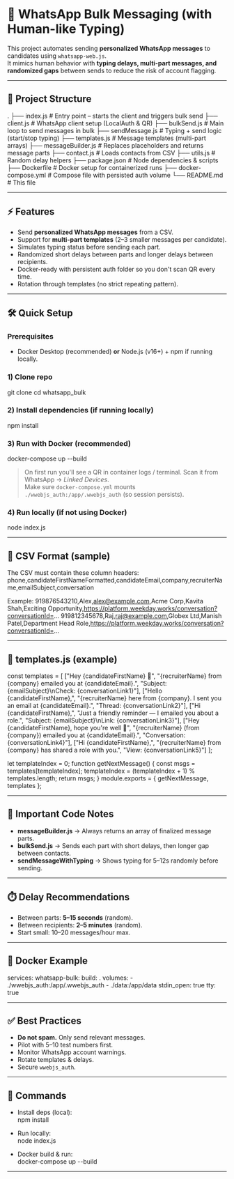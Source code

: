 # 📱 WhatsApp Bulk Messaging (with Human-like Typing)

This project automates sending **personalized WhatsApp messages** to candidates using `whatsapp-web.js`.  
It mimics human behavior with **typing delays, multi-part messages, and randomized gaps** between sends to reduce the risk of account flagging.

---

## 📂 Project Structure
.
├── index.js             # Entry point – starts the client and triggers bulk send
├── client.js            # WhatsApp client setup (LocalAuth & QR)
├── bulkSend.js          # Main loop to send messages in bulk
├── sendMessage.js       # Typing + send logic (start/stop typing)
├── templates.js         # Message templates (multi-part arrays)
├── messageBuilder.js    # Replaces placeholders and returns message parts
├── contact.js           # Loads contacts from CSV
├── utils.js             # Random delay helpers
├── package.json         # Node dependencies & scripts
├── Dockerfile           # Docker setup for containerized runs
├── docker-compose.yml   # Compose file with persisted auth volume
└── README.md            # This file

---

## ⚡ Features
- Send **personalized WhatsApp messages** from a CSV.  
- Support for **multi-part templates** (2–3 smaller messages per candidate).  
- Simulates typing status before sending each part.  
- Randomized short delays between parts and longer delays between recipients.  
- Docker-ready with persistent auth folder so you don't scan QR every time.  
- Rotation through templates (no strict repeating pattern).

---

## 🛠️ Quick Setup

### Prerequisites
- Docker Desktop (recommended) **or** Node.js (v16+) + npm if running locally.

### 1) Clone repo
git clone <your-repo-url>
cd whatsapp_bulk

### 2) Install dependencies (if running locally)
npm install

### 3) Run with Docker (recommended)
docker-compose up --build

> On first run you'll see a QR in container logs / terminal. Scan it from WhatsApp → *Linked Devices*.  
> Make sure `docker-compose.yml` mounts `./wwebjs_auth:/app/.wwebjs_auth` (so session persists).

### 4) Run locally (if not using Docker)
node index.js

---

## 📑 CSV Format (sample)
The CSV must contain these column headers:
phone,candidateFirstNameFormatted,candidateEmail,company,recruiterName,emailSubject,conversation

Example:
919876543210,Alex,alex@example.com,Acme Corp,Kavita Shah,Exciting Opportunity,https://platform.weekday.works/conversation?conversationId=...
919812345678,Raj,raj@example.com,Globex Ltd,Manish Patel,Department Head Role,https://platform.weekday.works/conversation?conversationId=...

---

## 📄 templates.js (example)
const templates = [
  ["Hey {candidateFirstName} 🙂", "{recruiterName} from {company} emailed you at {candidateEmail}.", "Subject: {emailSubject}\nCheck: {conversationLink1}"],
  ["Hello {candidateFirstName},", "{recruiterName} here from {company}. I sent you an email at {candidateEmail}.", "Thread: {conversationLink2}"],
  ["Hi {candidateFirstName},", "Just a friendly reminder — I emailed you about a role.", "Subject: {emailSubject}\nLink: {conversationLink3}"],
  ["Hey {candidateFirstName}, hope you're well 👋", "{recruiterName} (from {company}) emailed you at {candidateEmail}.", "Conversation: {conversationLink4}"],
  ["Hi {candidateFirstName},", "{recruiterName} from {company} has shared a role with you.", "View: {conversationLink5}"]
];

let templateIndex = 0;
function getNextMessage() {
  const msgs = templates[templateIndex];
  templateIndex = (templateIndex + 1) % templates.length;
  return msgs;
}
module.exports = { getNextMessage, templates };

---

## 🔧 Important Code Notes
- **messageBuilder.js** → Always returns an array of finalized message parts.  
- **bulkSend.js** → Sends each part with short delays, then longer gap between contacts.  
- **sendMessageWithTyping** → Shows typing for 5–12s randomly before sending.

---

## ⏱️ Delay Recommendations
- Between parts: **5–15 seconds** (random).  
- Between recipients: **2–5 minutes** (random).  
- Start small: 10–20 messages/hour max.

---

## 🐳 Docker Example
services:
  whatsapp-bulk:
    build: .
    volumes:
      - ./wwebjs_auth:/app/.wwebjs_auth
      - ./data:/app/data
    stdin_open: true
    tty: true

---

## ✅ Best Practices
- **Do not spam.** Only send relevant messages.  
- Pilot with 5–10 test numbers first.  
- Monitor WhatsApp account warnings.  
- Rotate templates & delays.  
- Secure `wwebjs_auth`.

---

## 📌 Commands
- Install deps (local):  
  npm install  

- Run locally:  
  node index.js  

- Docker build & run:  
  docker-compose up --build  

---




